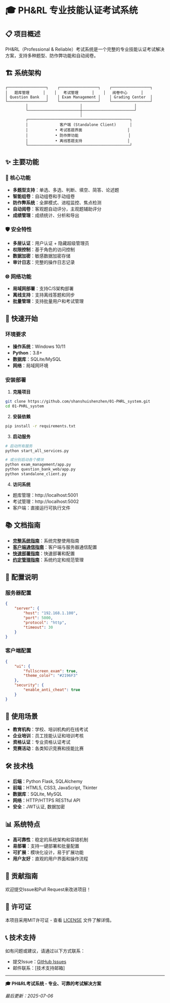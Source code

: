 # 🎓 PH&RL 专业技能认证考试系统

## 📋 项目概述

PH&RL（Professional & Reliable）考试系统是一个完整的专业技能认证考试解决方案，支持多种题型、防作弊功能和自动阅卷。

## 🏗️ 系统架构

```
┌─────────────────┐    ┌─────────────────┐    ┌─────────────────┐
│   题库管理      │    │   考试管理      │    │   阅卷中心      │
│ Question Bank   │    │ Exam Management │    │ Grading Center  │
└─────────────────┘    └─────────────────┘    └─────────────────┘
         │                       │                       │
         └───────────────────────┼───────────────────────┘
                                 │
         ┌─────────────────────────────────────────────┐
         │              客户端 (Standalone Client)      │
         │            • 考试答题界面                    │
         │            • 防作弊功能                      │
         │            • 离线答题支持                    │
         └─────────────────────────────────────────────┘
```

## ✨ 主要功能

### 🎯 核心功能
- **多题型支持**：单选、多选、判断、填空、简答、论述题
- **智能组卷**：自动组卷和手动组卷
- **防作弊系统**：全屏模式、进程监控、焦点检测
- **自动阅卷**：客观题自动评分，主观题辅助评分
- **成绩管理**：成绩统计、分析和导出

### 🛡️ 安全特性
- **多层认证**：用户认证 + 隐藏超级管理员
- **权限控制**：基于角色的访问控制
- **数据加密**：敏感数据加密存储
- **审计日志**：完整的操作日志记录

### 🌐 网络功能
- **局域网部署**：支持C/S架构部署
- **离线支持**：支持离线答题和同步
- **批量管理**：支持批量用户和考试管理

## 🚀 快速开始

### 环境要求
- **操作系统**：Windows 10/11
- **Python**：3.8+
- **数据库**：SQLite/MySQL
- **网络**：局域网环境

### 安装部署

1. **克隆项目**
```bash
git clone https://github.com/shanshuishenzhen/01-PHRL_system.git
cd 01-PHRL_system
```

2. **安装依赖**
```bash
pip install -r requirements.txt
```

3. **启动服务**
```bash
# 启动所有服务
python start_all_services.py

# 或分别启动各个模块
python exam_management/app.py
python question_bank_web/app.py
python standalone_client.py
```

4. **访问系统**
- 题库管理：http://localhost:5001
- 考试管理：http://localhost:5002
- 客户端：直接运行可执行文件

## 📚 文档指南

- **[完整系统指南](COMPLETE_SYSTEM_GUIDE.md)**：系统完整使用指南
- **[客户端通信指南](CLIENT_SERVER_COMMUNICATION_GUIDE.md)**：客户端与服务器通信配置
- **[快速部署指南](QUICK_DEPLOYMENT_GUIDE.md)**：快速部署和配置
- **[约定管理指南](CONVENTIONS_MANAGEMENT_GUIDE.md)**：系统约定和规范管理

## 🔧 配置说明

### 服务器配置
```json
{
    "server": {
        "host": "192.168.1.100",
        "port": 5000,
        "protocol": "http",
        "timeout": 30
    }
}
```

### 客户端配置
```json
{
    "ui": {
        "fullscreen_exam": true,
        "theme_color": "#2196F3"
    },
    "security": {
        "enable_anti_cheat": true
    }
}
```

## 🎯 使用场景

- **教育机构**：学校、培训机构的在线考试
- **企业培训**：员工技能认证和培训考核
- **资格认证**：专业资格认证考试
- **竞赛活动**：各类知识竞赛和技能比赛

## 🛠️ 技术栈

- **后端**：Python Flask, SQLAlchemy
- **前端**：HTML5, CSS3, JavaScript, Tkinter
- **数据库**：SQLite, MySQL
- **网络**：HTTP/HTTPS RESTful API
- **安全**：JWT认证, 数据加密

## 📊 系统特点

- **高可靠性**：稳定的系统架构和容错机制
- **易部署**：支持一键部署和批量配置
- **可扩展**：模块化设计，易于扩展功能
- **用户友好**：直观的用户界面和操作流程

## 🤝 贡献指南

欢迎提交Issue和Pull Request来改进项目！

## 📄 许可证

本项目采用MIT许可证 - 查看 [LICENSE](LICENSE) 文件了解详情。

## 📞 技术支持

如有问题或建议，请通过以下方式联系：
- 提交Issue：[GitHub Issues](https://github.com/shanshuishenzhen/01-PHRL_system/issues)
- 邮件联系：[技术支持邮箱]

---

**🎓 PH&RL考试系统 - 专业、可靠的考试解决方案**

*最后更新：2025-07-06*

